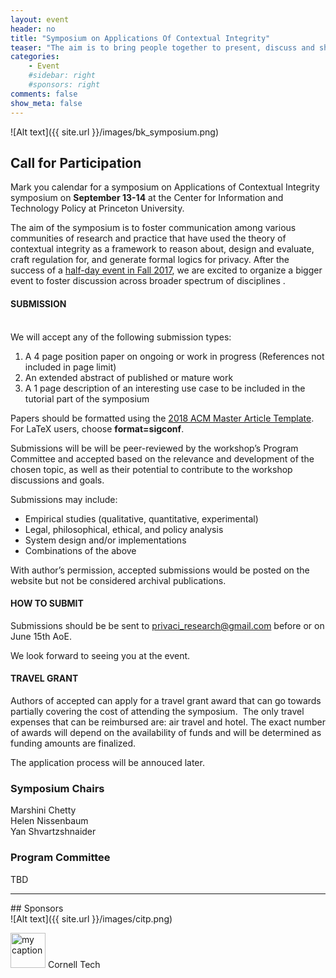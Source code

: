 ```yaml
---
layout: event
header: no
title: "Symposium on Applications Of Contextual Integrity"
teaser: "The aim is to bring people together to present, discuss and share ideas based on ongoing and completed projects drawing on CI as their underlying conception of privacy."
categories:
    - Event
    #sidebar: right
    #sponsors: right
comments: false
show_meta: false
---
```


![Alt text]({{ site.url }}/images/bk_symposium.png)

## Call for Participation

Mark you calendar for a symposium on Applications of Contextual Integrity symposium on <b>September 13-14</b>  at the Center for Information and Technology Policy at Princeton University.

The aim of the symposium is to foster communication among various communities of    research and practice that have used the theory of contextual integrity as a framework to reason about, design and evaluate, craft regulation for, and generate formal logics for privacy.  After the success of a [half-day event in Fall 2017](http://privaci.info/event/ci_workshop/), we are excited to organize a bigger event to foster discussion across broader spectrum of disciplines .

#### SUBMISSION
<br/>
We will accept any of the following submission types:

1. A 4 page position paper on ongoing or work in progress  (References not included in page limit)
2. An extended abstract of published or mature work
3. A 1 page description of an interesting use case to be included in the tutorial part of the symposium

Papers should be formatted using the [2018 ACM Master Article Template](https://www.acm.org/publications/authors/submissions). For LaTeX users, choose <b>format=sigconf</b>.

Submissions will be  will be peer-reviewed by the workshop’s Program Committee and accepted based on the relevance and development of the chosen topic, as well as their potential to contribute to the workshop discussions and goals.

Submissions may include:

* Empirical studies (qualitative, quantitative, experimental)
* Legal, philosophical, ethical, and policy analysis
* System design and/or implementations
* Combinations of the above

With author’s permission, accepted submissions would be posted on the website but not be considered archival publications.

#### HOW TO SUBMIT

Submissions should be be sent to [privaci_research@gmail.com](mailto:privaci_research@gmail.com) before or on June 15th AoE.

We look forward to seeing you at the event.

#### TRAVEL GRANT

Authors of accepted can apply for a travel grant award that can go towards partially covering the cost of attending the symposium.  The only travel expenses that can be reimbursed are: air travel and hotel. The exact number of awards will depend on the availability of funds and will be determined as funding amounts are finalized.

The application process will be annouced later.

### Symposium Chairs

Marshini Chetty<br/>
Helen Nissenbaum<br/>
Yan Shvartzshnaider<br/>

### Program Committee

TBD

<hr/>
## Sponsors
<br/>
![Alt text]({{ site.url }}/images/citp.png)

<img src="{{ site.url }}/images/CornellTech.png" alt="my caption" style="height: 56px;"/> Cornell Tech









